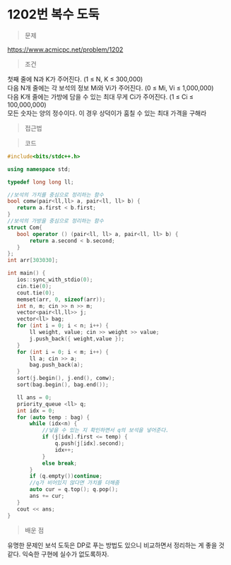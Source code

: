 # 1202번 복수 도둑

> 문제

https://www.acmicpc.net/problem/1202

> 조건

첫째 줄에 N과 K가 주어진다. (1 ≤ N, K ≤ 300,000)  
다음 N개 줄에는 각 보석의 정보 Mi와 Vi가 주어진다. (0 ≤ Mi, Vi ≤ 1,000,000)  
다음 K개 줄에는 가방에 담을 수 있는 최대 무게 Ci가 주어진다. (1 ≤ Ci ≤ 100,000,000)  
모든 숫자는 양의 정수이다. 이 경우 상덕이가 훔칠 수 있는 최대 가격을 구해라

> 접근법



> 코드

 ``` c++
#include<bits/stdc++.h>

using namespace std;

typedef long long ll;

//보석의 가치를 중심으로 정리하는 함수
bool comw(pair<ll,ll> a, pair<ll, ll> b) {
	return a.first < b.first;
}
//보석의 가방을 중심으로 정리하는 함수
struct Com{
	bool operator () (pair<ll, ll> a, pair<ll, ll> b) {
		return a.second < b.second;
	}
};
int arr[303030];

int main() {
	ios::sync_with_stdio(0);
	cin.tie(0);
	cout.tie(0);
	memset(arr, 0, sizeof(arr));
	int n, m; cin >> n >> m;
	vector<pair<ll,ll>> j;
	vector<ll> bag;
	for (int i = 0; i < n; i++) {
		ll weight, value; cin >> weight >> value;
		j.push_back({ weight,value });
	}
	for (int i = 0; i < m; i++) {
		ll a; cin >> a;
		bag.push_back(a);
	}
	sort(j.begin(), j.end(), comw);
	sort(bag.begin(), bag.end());

	ll ans = 0;
	priority_queue <ll> q;
	int idx = 0;
	for (auto temp : bag) {
		while (idx<n) {
            //넣을 수 있는 지 확인하면서 q의 보석을 넣어준다.
			if (j[idx].first <= temp) {
				q.push(j[idx].second);
				idx++;
			}
			else break;
		}
		if (q.empty())continue;
        //q가 비어있지 않다면 가치를 더해줌
		auto cur = q.top(); q.pop();
		ans += cur;
	}
	cout << ans;
}
```

> 배운 점

유명한 문제인 보석 도둑은 DP로 푸는 방법도 있으니 비교하면서 정리하는 게 좋을 것 같다. 익숙한 구현에 실수가 없도록하자.